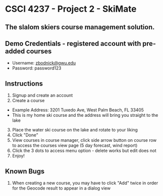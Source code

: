# CSCI 4237 - Project 2 - SkiMate
## The slalom skiers course management solution.

## Demo Credentials - registered account with pre-added courses
 - Username: zbodnick@gwu.edu
 - Password: password123

## Instructions
1. Signup and create an account
2. Create a course
 - Example Address: 3201 Tuxedo Ave, West Palm Beach, FL 33405
 - This is my home ski course and the address will bring you straight to the lake
3. Place the water ski course on the lake and rotate to your liking
4. Click "Done"
5. View courses in course manager, click side arrow button on course row to access the courses view page (5 day forecast, wind report)
6. Click the 3 dots to access menu option - delete works but edit does not
7. Enjoy!

## Known Bugs
1. When creating a new course, you may have to click "Add" twice in order for the Geocode result to appear in a dialog view
